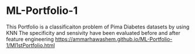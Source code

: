 # ML-Portfolio-1

This Portfolio is a classificaiton problem of Pima Diabetes datasets by using KNN
The specificity and sensivity have been evaluated before and after feature engineering
https://ammarhawashem.github.io/ML-Portfolio-1/Ml1stPortfolio.html
